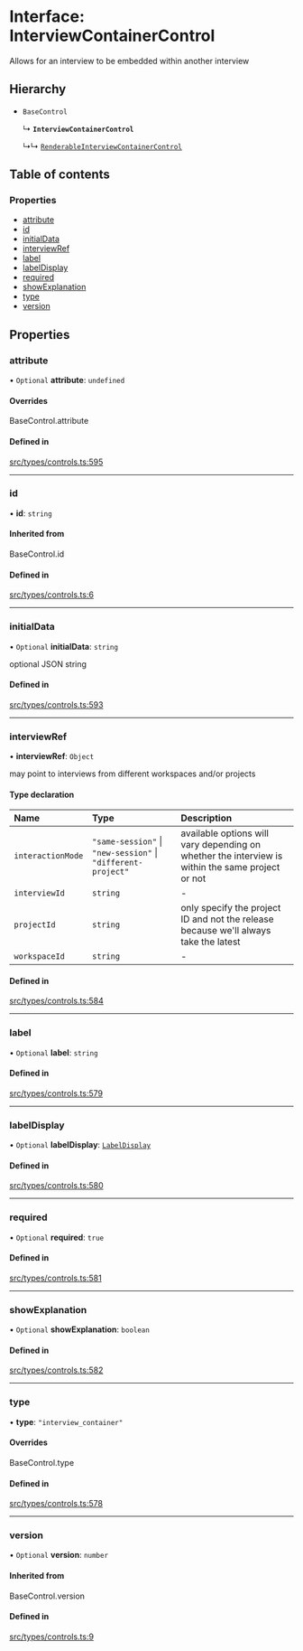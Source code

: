 # Interface: InterviewContainerControl

Allows for an interview to be embedded within another interview

## Hierarchy

- `BaseControl`

  ↳ **`InterviewContainerControl`**

  ↳↳ [`RenderableInterviewContainerControl`](../wiki/RenderableInterviewContainerControl)

## Table of contents

### Properties

- [attribute](../wiki/InterviewContainerControl#attribute)
- [id](../wiki/InterviewContainerControl#id)
- [initialData](../wiki/InterviewContainerControl#initialdata)
- [interviewRef](../wiki/InterviewContainerControl#interviewref)
- [label](../wiki/InterviewContainerControl#label)
- [labelDisplay](../wiki/InterviewContainerControl#labeldisplay)
- [required](../wiki/InterviewContainerControl#required)
- [showExplanation](../wiki/InterviewContainerControl#showexplanation)
- [type](../wiki/InterviewContainerControl#type)
- [version](../wiki/InterviewContainerControl#version)

## Properties

### attribute

• `Optional` **attribute**: `undefined`

#### Overrides

BaseControl.attribute

#### Defined in

[src/types/controls.ts:595](https://github.com/decisively-io/interview-sdk/blob/446690b60c81e927aa0482c392a4609421447e92/src/types/controls.ts#L595)

___

### id

• **id**: `string`

#### Inherited from

BaseControl.id

#### Defined in

[src/types/controls.ts:6](https://github.com/decisively-io/interview-sdk/blob/446690b60c81e927aa0482c392a4609421447e92/src/types/controls.ts#L6)

___

### initialData

• `Optional` **initialData**: `string`

optional JSON string

#### Defined in

[src/types/controls.ts:593](https://github.com/decisively-io/interview-sdk/blob/446690b60c81e927aa0482c392a4609421447e92/src/types/controls.ts#L593)

___

### interviewRef

• **interviewRef**: `Object`

may point to interviews from different workspaces and/or projects

#### Type declaration

| Name | Type | Description |
| :------ | :------ | :------ |
| `interactionMode` | ``"same-session"`` \| ``"new-session"`` \| ``"different-project"`` | available options will vary depending on whether the interview is within the same project or not |
| `interviewId` | `string` | - |
| `projectId` | `string` | only specify the project ID and not the release because we'll always take the latest |
| `workspaceId` | `string` | - |

#### Defined in

[src/types/controls.ts:584](https://github.com/decisively-io/interview-sdk/blob/446690b60c81e927aa0482c392a4609421447e92/src/types/controls.ts#L584)

___

### label

• `Optional` **label**: `string`

#### Defined in

[src/types/controls.ts:579](https://github.com/decisively-io/interview-sdk/blob/446690b60c81e927aa0482c392a4609421447e92/src/types/controls.ts#L579)

___

### labelDisplay

• `Optional` **labelDisplay**: [`LabelDisplay`](../wiki/Exports#labeldisplay)

#### Defined in

[src/types/controls.ts:580](https://github.com/decisively-io/interview-sdk/blob/446690b60c81e927aa0482c392a4609421447e92/src/types/controls.ts#L580)

___

### required

• `Optional` **required**: ``true``

#### Defined in

[src/types/controls.ts:581](https://github.com/decisively-io/interview-sdk/blob/446690b60c81e927aa0482c392a4609421447e92/src/types/controls.ts#L581)

___

### showExplanation

• `Optional` **showExplanation**: `boolean`

#### Defined in

[src/types/controls.ts:582](https://github.com/decisively-io/interview-sdk/blob/446690b60c81e927aa0482c392a4609421447e92/src/types/controls.ts#L582)

___

### type

• **type**: ``"interview_container"``

#### Overrides

BaseControl.type

#### Defined in

[src/types/controls.ts:578](https://github.com/decisively-io/interview-sdk/blob/446690b60c81e927aa0482c392a4609421447e92/src/types/controls.ts#L578)

___

### version

• `Optional` **version**: `number`

#### Inherited from

BaseControl.version

#### Defined in

[src/types/controls.ts:9](https://github.com/decisively-io/interview-sdk/blob/446690b60c81e927aa0482c392a4609421447e92/src/types/controls.ts#L9)
